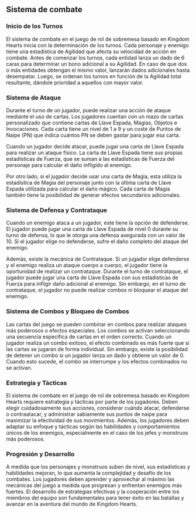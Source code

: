 ## Sistema de combate

### Inicio de los Turnos

El sistema de combate en el juego de rol de sobremesa basado en Kingdom Hearts inicia con la determinación de los turnos. Cada personaje y enemigo tiene una estadística de Agilidad que afecta su velocidad de acción en combate. Antes de comenzar los turnos, cada entidad lanza un dado de 6 caras para determinar un bono adicional a su Agilidad. En caso de que dos o más entidades obtengan el mismo valor, lanzarán dados adicionales hasta desempatar. Luego, se ordenan los turnos en función de la Agilidad total resultante, dándole prioridad a aquellos con mayor valor.

### Sistema de Ataque

Durante el turno de un jugador, puede realizar una acción de ataque mediante el uso de cartas. Los jugadores cuentan con un mazo de cartas personalizado que contiene cartas de Llave Espada, Magias, Objetos e Invocaciones. Cada carta tiene un nivel de 1 a 9 y un coste de Puntos de Naipe (PN) que indica cuántos PN se deben gastar para jugar esa carta.

Cuando un jugador decide atacar, puede jugar una carta de Llave Espada para realizar un ataque físico. La carta de Llave Espada tiene sus propias estadísticas de Fuerza, que se suman a las estadísticas de Fuerza del personaje para calcular el daño infligido al enemigo.

Por otro lado, si el jugador decide usar una carta de Magia, esta utiliza la estadística de Magia del personaje junto con la última carta de Llave Espada utilizada para calcular el daño mágico. Cada carta de Magia también tiene la posibilidad de generar efectos secundarios adicionales.

### Sistema de Defensa y Contrataque

Cuando un enemigo ataca a un jugador, este tiene la opción de defenderse. El jugador puede jugar una carta de Llave Espada de nivel 0 durante su turno de defensa, lo que le otorga una defensa asegurada con un valor de 10. Si el jugador elige no defenderse, sufre el daño completo del ataque del enemigo.

Además, existe la mecánica de Contrataque. Si un jugador elige defenderse y el enemigo realiza un ataque cuerpo a cuerpo, el jugador tiene la oportunidad de realizar un contrataque. Durante el turno de contrataque, el jugador puede jugar una carta de Llave Espada con sus estadísticas de Fuerza para infligir daño adicional al enemigo. Sin embargo, en el turno de contrataque, el jugador no puede realizar combos ni bloquear el ataque del enemigo.

### Sistema de Combos y Bloqueo de Combos

Las cartas del juego se pueden combinar en combos para realizar ataques más poderosos o efectos especiales. Los combos se activan seleccionando una secuencia específica de cartas en el orden correcto. Cuando un jugador realiza un combo exitoso, el efecto combinado es más fuerte que si las cartas se jugaran de forma individual. Sin embargo, existe la posibilidad de detener un combo si un jugador lanza un dado y obtiene un valor de 0. Cuando esto sucede, el combo se interrumpe y los efectos combinados no se activan.

### Estrategia y Tácticas

El sistema de combate en el juego de rol de sobremesa basado en Kingdom Hearts requiere estrategia y tácticas por parte de los jugadores. Deben elegir cuidadosamente sus acciones, considerar cuándo atacar, defenderse o contraatacar, y administrar sabiamente sus puntos de naipe para maximizar la efectividad de sus movimientos. Además, los jugadores deben adaptar su enfoque y tácticas según las habilidades y comportamientos únicos de los enemigos, especialmente en el caso de los jefes y monstruos más poderosos.

### Progresión y Desarrollo

A medida que los personajes y monstruos suben de nivel, sus estadísticas y habilidades mejoran, lo que aumenta la complejidad y desafío de los combates. Los jugadores deben aprender y aprovechar al máximo las mecánicas del juego a medida que progresan y enfrentan enemigos más fuertes. El desarrollo de estrategias efectivas y la cooperación entre los miembros del equipo son fundamentales para tener éxito en las batallas y avanzar en la aventura del mundo de Kingdom Hearts.